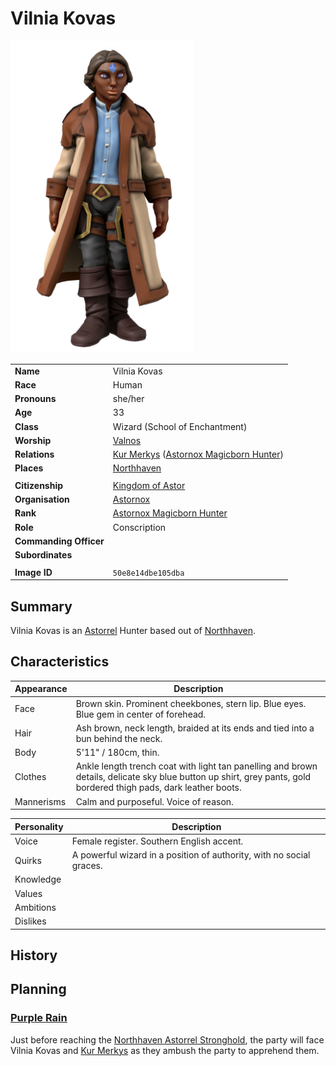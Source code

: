# Vilnia Kovas

<img src="https://raw.githubusercontent.com/jesskelsall/astarus-images/main/people/portraits/50e8e14dbe105dba.png" height="500" />

|||
| --- | --- |
| **Name** | Vilnia Kovas | character.3
| **Race** | Human |
| **Pronouns** | she/her |
| **Age** | 33 |
| **Class** | Wizard (School of Enchantment) |
| **Worship** | [Valnos](../gods/deities/valnos.md) |
| **Relations** | [Kur Merkys](kur-merkys.md) ([Astornox Magicborn Hunter](../organisations/astornox/ranks/astornox-magicborn-hunter.md)) |
| **Places** | [Northhaven](../places/cities/northhaven.md) |
|||
| **Citizenship** | [Kingdom of Astor](../civilisations/kingdom-of-astor/kingdom-of-astor.md) |
| **Organisation** | [Astornox](../organisations/astornox/astornox.md) |
| **Rank** | [Astornox Magicborn Hunter](../organisations/astornox/ranks/astornox-magicborn-hunter.md) |
| **Role** | Conscription |
| **Commanding Officer** | |
| **Subordinates** | |
|||
| **Image ID** | `50e8e14dbe105dba` |

## Summary

Vilnia Kovas is an [Astorrel](../organisations/astorrel/astorrel.md) Hunter based out of [Northhaven](../places/cities/northhaven.md).

## Characteristics

| Appearance | Description |
| --- | --- |
| Face | Brown skin. Prominent cheekbones, stern lip. Blue eyes. Blue gem in center of forehead. |
| Hair | Ash brown, neck length, braided at its ends and tied into a bun behind the neck. |
| Body | 5'11" / 180cm, thin. |
| Clothes | Ankle length trench coat with light tan panelling and brown details, delicate sky blue button up shirt, grey pants, gold bordered thigh pads, dark leather boots. |
| Mannerisms | Calm and purposeful. Voice of reason. |

| Personality | Description |
| --- | --- |
| Voice | Female register. Southern English accent. |
| Quirks | A powerful wizard in a position of authority, with no social graces. |
| Knowledge | |
| Values | |
| Ambitions | |
| Dislikes | |

## History

## Planning

### [Purple Rain](../campaigns/purple-rain/purple-rain.md)

Just before reaching the [Northhaven Astorrel Stronghold](../places/strongholds/northhaven-astorrel-stronghold.md), the party will face Vilnia Kovas and [Kur Merkys](kur-merkys.md) as they ambush the party to apprehend them.
